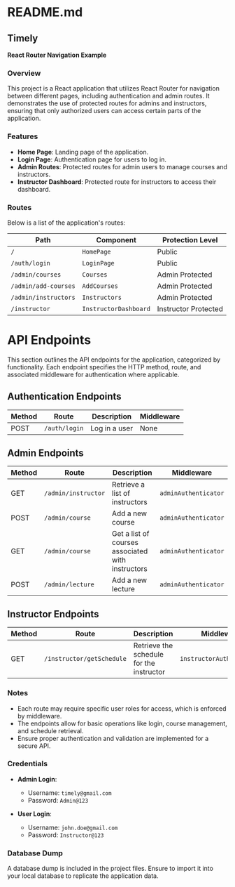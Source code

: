 # README.md

## Timely

**React Router Navigation Example**

### Overview

This project is a React application that utilizes React Router for navigation between different pages, including authentication and admin routes. It demonstrates the use of protected routes for admins and instructors, ensuring that only authorized users can access certain parts of the application.

### Features

- **Home Page**: Landing page of the application.
- **Login Page**: Authentication page for users to log in.
- **Admin Routes**: Protected routes for admin users to manage courses and instructors.
- **Instructor Dashboard**: Protected route for instructors to access their dashboard.


### Routes

Below is a list of the application's routes:

| Path                          | Component                      | Protection Level      |
|-------------------------------|--------------------------------|-----------------------|
| `/`                           | `HomePage`                    | Public                |
| `/auth/login`                | `LoginPage`                   | Public                |
| `/admin/courses`             | `Courses`                     | Admin Protected       |
| `/admin/add-courses`         | `AddCourses`                  | Admin Protected       |
| `/admin/instructors`         | `Instructors`                 | Admin Protected       |
| `/instructor`                | `InstructorDashboard`         | Instructor Protected   |

# API Endpoints

This section outlines the API endpoints for the application, categorized by functionality. Each endpoint specifies the HTTP method, route, and associated middleware for authentication where applicable.

## Authentication Endpoints

| Method | Route             | Description                    | Middleware       |
|--------|-------------------|--------------------------------|-------------------|
| POST   | `/auth/login`     | Log in a user                 | None              |

## Admin Endpoints

| Method | Route                  | Description                                   | Middleware            |
|--------|------------------------|-----------------------------------------------|------------------------|
| GET    | `/admin/instructor`    | Retrieve a list of instructors                | `adminAuthenticator`   |
| POST   | `/admin/course`        | Add a new course                              | `adminAuthenticator`   |
| GET    | `/admin/course`        | Get a list of courses associated with instructors | `adminAuthenticator`   |
| POST   | `/admin/lecture`       | Add a new lecture                             | `adminAuthenticator`   |

## Instructor Endpoints

| Method | Route              | Description                    | Middleware               |
|--------|--------------------|--------------------------------|---------------------------|
| GET    | `/instructor/getSchedule` | Retrieve the schedule for the instructor | `instructorAuthenticator` |

### Notes

- Each route may require specific user roles for access, which is enforced by middleware.
- The endpoints allow for basic operations like login, course management, and schedule retrieval. 
- Ensure proper authentication and validation are implemented for a secure API.

### Credentials

- **Admin Login**:  
  - Username: `timely@gmail.com`  
  - Password: `Admin@123`

- **User Login**:  
  - Username: `john.doe@gmail.com`  
  - Password: `Instructor@123`



### Database Dump

A database dump is included in the project files. Ensure to import it into your local database to replicate the application data.

